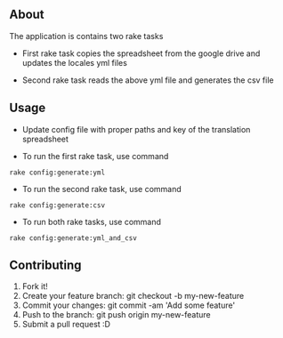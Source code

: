 ## About

The application is contains two rake tasks

* First rake task copies the spreadsheet from the google drive and updates the locales yml files

* Second rake task reads the above yml file and generates the csv file

## Usage

* Update config file with proper paths and key of the translation spreadsheet

* To run the first rake task, use command
```
rake config:generate:yml
```

* To run the second rake task, use command
```
rake config:generate:csv
```

* To run both rake tasks, use command
```
rake config:generate:yml_and_csv
```

## Contributing

1. Fork it!
2. Create your feature branch: git checkout -b my-new-feature
3. Commit your changes: git commit -am 'Add some feature'
4. Push to the branch: git push origin my-new-feature
5. Submit a pull request :D

